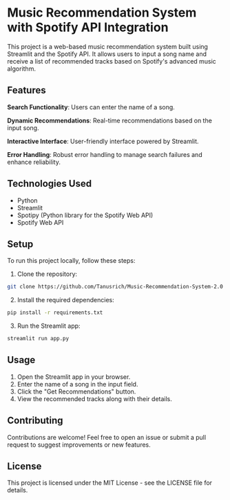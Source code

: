 # Music Recommendation System with Spotify API Integration

This project is a web-based music recommendation system built using Streamlit and the Spotify API. It allows users to input a song name and receive a list of recommended tracks based on Spotify's advanced music algorithm.


## Features
**Search Functionality**: Users can enter the name of a song.

**Dynamic Recommendations**: Real-time recommendations based on the input song.

**Interactive Interface**: User-friendly interface powered by Streamlit.

**Error Handling**: Robust error handling to manage search failures and enhance reliability.


## Technologies Used
* Python
* Streamlit
* Spotipy (Python library for the Spotify Web API)
* Spotify Web API


## Setup

To run this project locally, follow these steps:

1. Clone the repository:
```bash
git clone https://github.com/Tanusrich/Music-Recommendation-System-2.0
```
2. Install the required dependencies:
```bash
pip install -r requirements.txt
```
3. Run the Streamlit app:
```bash
streamlit run app.py
```

## Usage
1. Open the Streamlit app in your browser.
2. Enter the name of a song in the input field.
3. Click the "Get Recommendations" button.
3. View the recommended tracks along with their details.

## Contributing
Contributions are welcome! Feel free to open an issue or submit a pull request to suggest improvements or new features.

## License
This project is licensed under the MIT License - see the LICENSE file for details.
